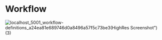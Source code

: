 # Workflow
![localhost_5001_workflow-definitions_a24ea81e689746d0a8496a57f5c73be3(HighRes Screenshot”) (3)](https://user-images.githubusercontent.com/80381121/146933435-05d3c444-d3e4-421a-b97e-62b7c6a8bb86.png)
